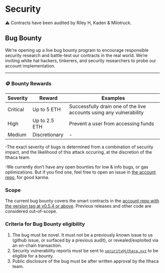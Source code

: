 # Security

⚠️ Contracts have been audited by Riley H, Kaden & Milotruck. 

## Bug Bounty

We're opening up a live bug bounty program to encourage responsible security research and battle-test our contracts in the real world. We’re inviting white hat hackers, tinkerers, and security researchers to probe our account implementation.


---

### 🪙 Bounty Rewards

| Severity  | Reward         | Examples                                                                 |
|-----------|----------------|--------------------------------------------------------------------------|
| Critical  |  Up to 5 ETH   | Successfully drain one of the live accounts using any vulnerability      |
| High      |  Up to 2.5 ETH | Prevent a user from accessing funds |
| Medium    |  Discretionary | - |

-The exact severity of bugs is determined from a combination of security impact, and the likelihood of this attack occuring, at the discretion of the Ithaca team.

-We currently don’t have any open bounties for low & info bugs, or gas optimizations. But if you find one, feel free to open an issue in [the account repo](https://github.com/ithacaxyz/account), for good karma.

### Scope

The current bug bounty covers the smart contracts in the [account repo with the version tag at v0.5.4 or above](https://github.com/ithacaxyz/account/releases/tag/v0.5.4). Previous releases and other code are considered out-of-scope.

### Criteria for Bug Bounty eligibility

1. The bug must be novel. It must not be a previously known issue to us (github issue, or surfaced by a previous audit), or revealed/exploited via an on-chain transaction.
2. Security vulnerability reports must be sent to [`security@ithaca.xyz`](mailto:security@ithaca.xyz) to be eligible for a bounty.
3. Public disclosure of the bug must be after written approval by the Ithaca team.